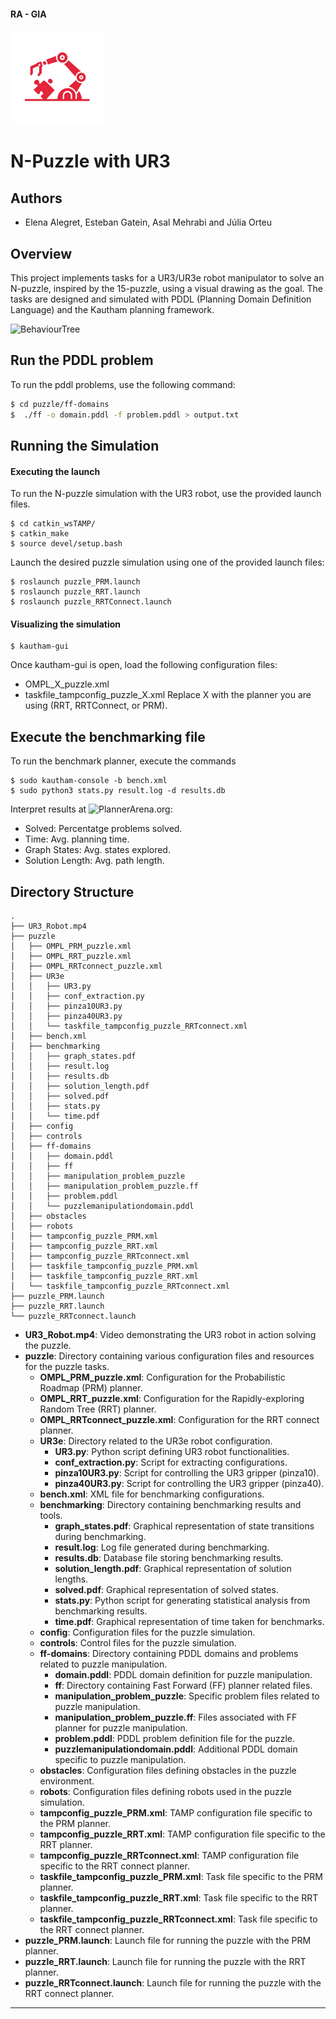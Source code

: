 #### RA - GIA

<img src="images/logo.png" alt="N-Puzzle logo" width="150">

# N-Puzzle with UR3

## Authors
- Elena Alegret, Esteban Gatein, Asal Mehrabi and Júlia Orteu

## Overview
This project implements tasks for a UR3/UR3e robot manipulator to solve an N-puzzle, inspired by the 15-puzzle, using a visual drawing as the goal. The tasks are designed and simulated with PDDL (Planning Domain Definition Language) and the Kautham planning framework.

<img src="images/BehaviourTree.jpeg" alt="BehaviourTree" width="150">


## Run the PDDL problem

To run the pddl problems, use the following command:

```bash
$ cd puzzle/ff-domains
$  ./ff -o domain.pddl -f problem.pddl > output.txt
```

## Running the Simulation
#### Executing the launch

To run the N-puzzle simulation with the UR3 robot, use the provided launch files. 

```
$ cd catkin_wsTAMP/
$ catkin_make
$ source devel/setup.bash
```
Launch the desired puzzle simulation using one of the provided launch files:
```
$ roslaunch puzzle_PRM.launch
$ roslaunch puzzle_RRT.launch
$ roslaunch puzzle_RRTConnect.launch
```
#### Visualizing the simulation
```
$ kautham-gui
```
Once kautham-gui is open, load the following configuration files:
- OMPL_X_puzzle.xml
- taskfile_tampconfig_puzzle_X.xml
Replace X with the planner you are using (RRT, RRTConnect, or PRM).

## Execute the benchmarking file
To run the benchmark planner, execute the commands
```
$ sudo kautham-console -b bench.xml
$ sudo python3 stats.py result.log -d results.db
```
Interpret results at ![PlannerArena.org](https://plannerarena.org/):
- Solved: Percentatge problems solved.
- Time: Avg. planning time.
- Graph States: Avg. states explored.
- Solution Length: Avg. path length.

## Directory Structure
```
.
├── UR3_Robot.mp4
├── puzzle
│   ├── OMPL_PRM_puzzle.xml
│   ├── OMPL_RRT_puzzle.xml
│   ├── OMPL_RRTconnect_puzzle.xml
│   ├── UR3e
│   │   ├── UR3.py
│   │   ├── conf_extraction.py
│   │   ├── pinza10UR3.py
│   │   ├── pinza40UR3.py
│   │   └── taskfile_tampconfig_puzzle_RRTconnect.xml
│   ├── bench.xml
│   ├── benchmarking
│   │   ├── graph_states.pdf
│   │   ├── result.log
│   │   ├── results.db
│   │   ├── solution_length.pdf
│   │   ├── solved.pdf
│   │   ├── stats.py
│   │   └── time.pdf
│   ├── config
│   ├── controls
│   ├── ff-domains
│   │   ├── domain.pddl
│   │   ├── ff
│   │   ├── manipulation_problem_puzzle
│   │   ├── manipulation_problem_puzzle.ff
│   │   ├── problem.pddl
│   │   └── puzzlemanipulationdomain.pddl
│   ├── obstacles
│   ├── robots
│   ├── tampconfig_puzzle_PRM.xml
│   ├── tampconfig_puzzle_RRT.xml
│   ├── tampconfig_puzzle_RRTconnect.xml
│   ├── taskfile_tampconfig_puzzle_PRM.xml
│   ├── taskfile_tampconfig_puzzle_RRT.xml
│   └── taskfile_tampconfig_puzzle_RRTconnect.xml
├── puzzle_PRM.launch
├── puzzle_RRT.launch
└── puzzle_RRTconnect.launch
```
- **UR3_Robot.mp4**: Video demonstrating the UR3 robot in action solving the puzzle.
- **puzzle**: Directory containing various configuration files and resources for the puzzle tasks.
    - **OMPL_PRM_puzzle.xml**: Configuration for the Probabilistic Roadmap (PRM) planner.
    - **OMPL_RRT_puzzle.xml**: Configuration for the Rapidly-exploring Random Tree (RRT) planner.
    - **OMPL_RRTconnect_puzzle.xml**: Configuration for the RRT connect planner.
    - **UR3e**: Directory related to the UR3e robot configuration.
        - **UR3.py**: Python script defining UR3 robot functionalities.
        - **conf_extraction.py**: Script for extracting configurations.
        - **pinza10UR3.py**: Script for controlling the UR3 gripper (pinza10).
        - **pinza40UR3.py**: Script for controlling the UR3 gripper (pinza40).
    - **bench.xml**: XML file for benchmarking configurations.
    - **benchmarking**: Directory containing benchmarking results and tools.
        - **graph_states.pdf**: Graphical representation of state transitions during benchmarking.
        - **result.log**: Log file generated during benchmarking.
        - **results.db**: Database file storing benchmarking results.
        - **solution_length.pdf**: Graphical representation of solution lengths.
        - **solved.pdf**: Graphical representation of solved states.
        - **stats.py**: Python script for generating statistical analysis from benchmarking results.
        - **time.pdf**: Graphical representation of time taken for benchmarks.
    - **config**: Configuration files for the puzzle simulation.
    - **controls**: Control files for the puzzle simulation.
    - **ff-domains**: Directory containing PDDL domains and problems related to puzzle manipulation.
        - **domain.pddl**: PDDL domain definition for puzzle manipulation.
        - **ff**: Directory containing Fast Forward (FF) planner related files.
        - **manipulation_problem_puzzle**: Specific problem files related to puzzle manipulation.
        - **manipulation_problem_puzzle.ff**: Files associated with FF planner for puzzle manipulation.
        - **problem.pddl**: PDDL problem definition file for the puzzle.
        - **puzzlemanipulationdomain.pddl**: Additional PDDL domain specific to puzzle manipulation.
    - **obstacles**: Configuration files defining obstacles in the puzzle environment.
    - **robots**: Configuration files defining robots used in the puzzle simulation.
    - **tampconfig_puzzle_PRM.xml**: TAMP configuration file specific to the PRM planner.
    - **tampconfig_puzzle_RRT.xml**: TAMP configuration file specific to the RRT planner.
    - **tampconfig_puzzle_RRTconnect.xml**: TAMP configuration file specific to the RRT connect planner.
    - **taskfile_tampconfig_puzzle_PRM.xml**: Task file specific to the PRM planner.
    - **taskfile_tampconfig_puzzle_RRT.xml**: Task file specific to the RRT planner.
    - **taskfile_tampconfig_puzzle_RRTconnect.xml**: Task file specific to the RRT connect planner.
- **puzzle_PRM.launch**: Launch file for running the puzzle with the PRM planner.
- **puzzle_RRT.launch**: Launch file for running the puzzle with the RRT planner.
- **puzzle_RRTconnect.launch**: Launch file for running the puzzle with the RRT connect planner.

---

